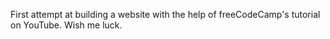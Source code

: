 First attempt at building a website with the help of freeCodeCamp's tutorial on YouTube. Wish me luck.
